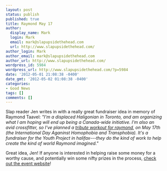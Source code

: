 ```yaml
---
layout: post
status: publish
published: true
title: Raymond May 17
author:
  display_name: Mark
  login: Mark
  email: mark@slapupsidethehead.com
  url: http://www.slapupsidethehead.com/
author_login: Mark
author_email: mark@slapupsidethehead.com
author_url: http://www.slapupsidethehead.com/
wordpress_id: 5984
wordpress_url: http://www.slapupsidethehead.com/?p=5984
date: '2012-05-01 21:08:38 -0400'
date_gmt: '2012-05-02 01:08:38 -0400'
categories:
- Good News
tags: []
comments: []
---
```

Slap reader Jen writes in with a really great fundraiser idea in memory of Raymond Taavel: _"I'm a displaced Haligonian in Toronto, and am organizing what I am hoping will end up being a Canada-wide initiative. I'm also an avid crossfitter, so I've planned a [tribute workout for raymond](http://www.raymondmay17.com/), on May 17th (the International Day Aganinst Homophobia and Transphobia). It's a fundraiser for the Youth Project in halifax---they do the kind of work to help create the kind of world Raymond imagined."_

Great idea, Jen! If anyone is interested in helping raise some money for a worthy cause, and potentially win some nifty prizes in the process, [check out the event website](http://www.raymondmay17.com/)!

